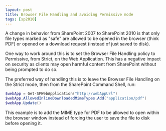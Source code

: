 ```yaml
---
layout: post
title: Browser File Handling and avoiding Permissive mode
tags: [sp2010]
---
```


A change in behavior from SharePoint 2007 to SharePoint 2010 is that only file types marked as "safe" are allowed to be opened in the browser (think PDF) or opened on a download request (instead of just saved to disk).

One way to work around this is to set the Browser File Handling policy to Permissive, from Strict, on the Web Application.  This has a negative impact on security as clients may open harmful content from SharePoint without being prompted to do so.

The preferred way of handling this is to leave the Browser File Handling on the Strict mode, then from the SharePoint Command Shell, run:

```powershell
$webApp = Get-SPWebApplication("http://webAppUrl")
$webApp.AllowedInlineDownloadedMimeTypes.Add("application/pdf")
$webApp.Update()
```

This example is to add the MIME type for PDF to be allowed to open within the browser window instead of forcing the user to save the file to disk before opening it.